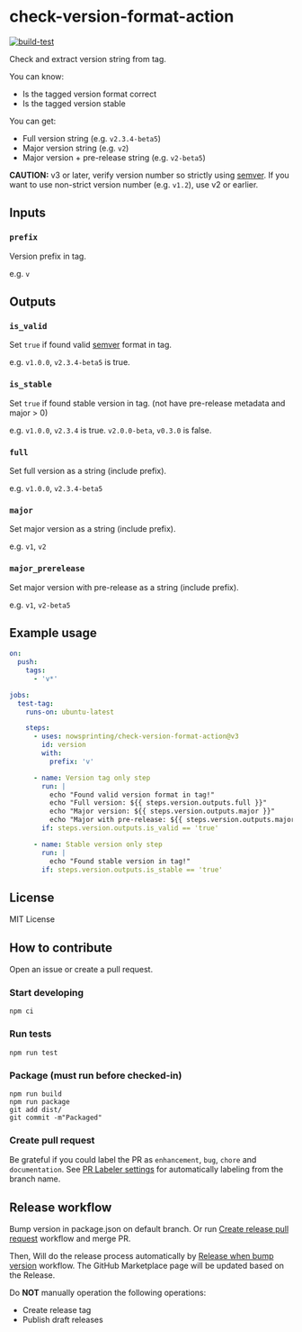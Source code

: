 # check-version-format-action

[![build-test](https://github.com/nowsprinting/check-version-format-action/actions/workflows/test.yml/badge.svg)](https://github.com/nowsprinting/check-version-format-action/actions/workflows/test.yml)

Check and extract version string from tag.

You can know:

- Is the tagged version format correct
- Is the tagged version stable

You can get:

- Full version string (e.g. `v2.3.4-beta5`)
- Major version string (e.g. `v2`)
- Major version + pre-release string (e.g. `v2-beta5`)

**CAUTION:**
v3 or later, verify version number so strictly using [semver](https://semver.org/).
If you want to use non-strict version number (e.g. `v1.2`), use v2 or earlier.


## Inputs

### `prefix`

Version prefix in tag.

e.g. `v`


## Outputs

### `is_valid`

Set `true` if found valid [semver](https://semver.org/) format in tag.

e.g. `v1.0.0`, `v2.3.4-beta5` is true.


### `is_stable`

Set `true` if found stable version in tag. (not have pre-release metadata and major > 0)

e.g. `v1.0.0`, `v2.3.4` is true.
`v2.0.0-beta`, `v0.3.0` is false.


### `full`

Set full version as a string (include prefix).

e.g. `v1.0.0`, `v2.3.4-beta5`


### `major`

Set major version as a string (include prefix).

e.g. `v1`, `v2`


### `major_prerelease`

Set major version with pre-release as a string (include prefix).

e.g. `v1`, `v2-beta5`


## Example usage

```yaml
on:
  push:
    tags:
      - 'v*'

jobs:
  test-tag:
    runs-on: ubuntu-latest

    steps:
      - uses: nowsprinting/check-version-format-action@v3
        id: version
        with:
          prefix: 'v'

      - name: Version tag only step
        run: |
          echo "Found valid version format in tag!"
          echo "Full version: ${{ steps.version.outputs.full }}"
          echo "Major version: ${{ steps.version.outputs.major }}"
          echo "Major with pre-release: ${{ steps.version.outputs.major_prerelease }}"
        if: steps.version.outputs.is_valid == 'true'

      - name: Stable version only step
        run: |
          echo "Found stable version in tag!"
        if: steps.version.outputs.is_stable == 'true'
```


## License

MIT License


## How to contribute

Open an issue or create a pull request.

### Start developing

```shell
npm ci
```

### Run tests

```shell
npm run test
```

### Package (must run before checked-in)

```shell
npm run build
npm run package
git add dist/
git commit -m"Packaged"
```

### Create pull request

Be grateful if you could label the PR as `enhancement`, `bug`, `chore` and `documentation`. See [PR Labeler settings](.github/pr-labeler.yml) for automatically labeling from the branch name.


## Release workflow

Bump version in package.json on default branch.
Or run [Create release pull request](https://github.com/nowsprinting/check-version-format-action/actions/workflows/create-release-pr.yml) workflow and merge PR.

Then, Will do the release process automatically by [Release when bump version](.github/workflows/release-when-bump-version.yml) workflow.
The GitHub Marketplace page will be updated based on the Release.

Do **NOT** manually operation the following operations:

- Create release tag
- Publish draft releases